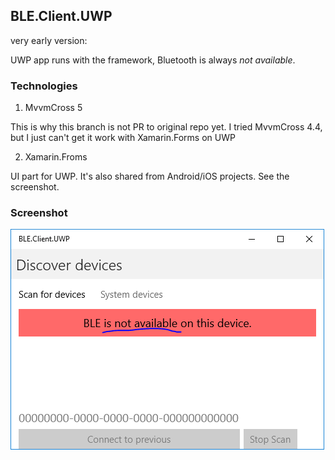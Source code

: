 ## BLE.Client.UWP

very early version:

UWP app runs with the framework, Bluetooth is always _not available_.

### Technologies
1. MvvmCross 5

This is why this branch is not PR to original repo yet. I tried MvvmCross 4.4, but I just can't get it work with Xamarin.Forms on UWP

2. Xamarin.Froms

UI part for UWP. 
It's also shared from Android/iOS projects. See the screenshot.

### Screenshot

![BLE.Client.UWP](BLE.Client.UWP.PNG "UWP")


